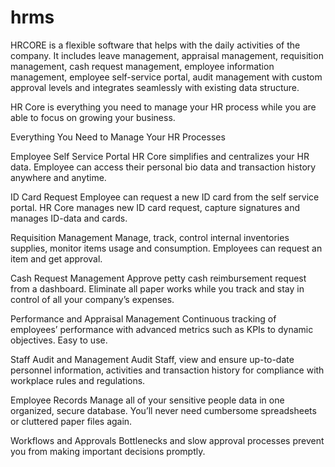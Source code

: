 # hrms
HRCORE is a flexible software that helps with the daily activities of the company. It includes leave management, appraisal management, requisition management, cash request management, employee information management, employee self-service portal, audit management with custom approval levels and integrates seamlessly with existing data structure.


HR Core is everything you need to manage your HR process while you are able to focus on growing your business.


Everything You Need to Manage Your HR Processes

Employee Self Service Portal
HR Core simplifies and centralizes your HR data. Employee can access their personal bio data and transaction history anywhere and anytime.

ID Card Request
Employee can request a new ID card from the self service portal. HR Core manages new ID card request, capture signatures and manages ID-data and cards.

Requisition Management
Manage, track, control internal inventories supplies, monitor items usage and consumption. Employees can request an item and get approval.

Cash Request Management
Approve petty cash reimbursement request from a dashboard. Eliminate all paper works while you track and stay in control of all your company’s expenses.

Performance and Appraisal Management
Continuous tracking of employees’ performance with advanced metrics such as KPIs to dynamic objectives. Easy to use.

Staff Audit and Management
Audit Staff, view and ensure up-to-date personnel information, activities and transaction history for compliance with workplace rules and regulations.

Employee Records
Manage all of your sensitive people data in one organized, secure database. You’ll never need cumbersome spreadsheets or cluttered paper files again.

Workflows and Approvals
Bottlenecks and slow approval processes prevent you from making important decisions promptly.


